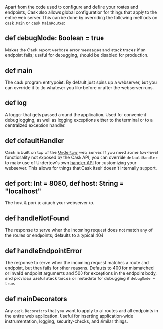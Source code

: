 Apart from the code used to configure and define your routes and endpoints, Cask
also allows global configuration for things that apply to the entire web server.
This can be done by overriding the following methods on `cask.Main` or
`cask.MainRoutes`:

## def debugMode: Boolean = true

Makes the Cask report verbose error messages and stack traces if an endpoint
fails; useful for debugging, should be disabled for production.

## def main

The cask program entrypoint. By default just spins up a webserver, but you can
override it to do whatever you like before or after the webserver runs.

## def log

A logger that gets passed around the application. Used for convenient debug
logging, as well as logging exceptions either to the terminal or to a
centralized exception handler.

## def defaultHandler

Cask is built on top of the [Undertow](http://undertow.io/) web server. If you
need some low-level functionality not exposed by the Cask API, you can override
`defaultHandler` to make use of Undertow's own
[handler API](http://undertow.io/undertow-docs/undertow-docs-2.0.0/index.html#built-in-handlers)
for customizing your webserver. This allows for things that Cask itself doesn't
internally support.

## def port: Int = 8080, def host: String = "localhost"

The host & port to attach your webserver to.

## def handleNotFound

The response to serve when the incoming request does not match any of the routes
or endpoints; defaults to a typical 404

## def handleEndpointError

The response to serve when the incoming request matches a route and endpoint,
but then fails for other reasons. Defaults to 400 for mismatched or invalid
endpoint arguments and 500 for exceptions in the endpoint body, and provides
useful stack traces or metadata for debugging if `debugMode = true`.

## def mainDecorators

Any `cask.Decorator`s that you want to apply to all routes and all endpoints in
the entire web application. Useful for inserting application-wide
instrumentation, logging, security-checks, and similar things.
